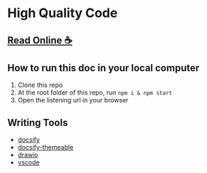 # High Quality Code

[Read Online ☕](https://matrixcloud.github.io/high-quality-code/)
---

## How to run this doc in your local computer

1. Clone this repo
2. At the root folder of this repo, run `npm i & npm start`
3. Open the listening url in your browser 

## Writing Tools

- [docsify](https://docsify.js.org)
- [docsify-themeable](https://jhildenbiddle.github.io/docsify-themeable/#/)
- [drawio](https://www.draw.io/)
- [vscode](https://code.visualstudio.com/)